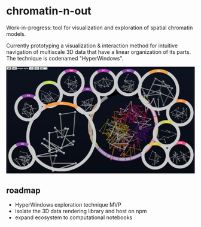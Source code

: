 # chromatin-n-out
Work-in-progress: tool for visualization and exploration of spatial chromatin models.

Currently prototyping a visualization & interaction method for intuitive navigation of multiscale 3D data that have a linear organization of its parts. The technique is codenamed "HyperWindows".

![chromatin-n-out WIP screenshot](screenshots/2024-01-12.png)

## roadmap
- HyperWindows exploration technique MVP
- isolate the 3D data rendering library and host on npm
- expand ecosystem to computational notebooks
